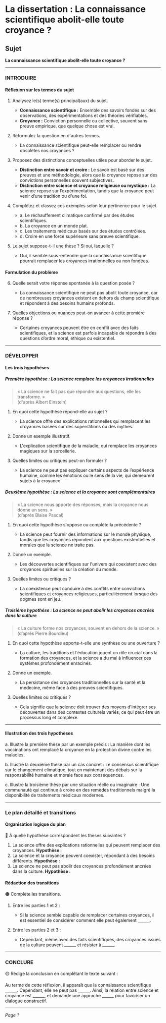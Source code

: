 # La dissertation : La connaissance scientifique abolit-elle toute croyance ?

## Sujet
**La connaissance scientifique abolit-elle toute croyance ?**

---

### INTRODUIRE

#### Réflexion sur les termes du sujet

1. Analysez le(s) terme(s) principal(aux) du sujet.
   - **Connaissance scientifique :** Ensemble des savoirs fondés sur des observations, des expérimentations et des théories vérifiables.
   - **Croyance :** Conviction personnelle ou collective, souvent sans preuve empirique, que quelque chose est vrai.

2. Reformulez la question en d'autres termes.
   - La connaissance scientifique peut-elle remplacer ou rendre obsolètes nos croyances ?

3. Proposez des distinctions conceptuelles utiles pour aborder le sujet.
   - **Distinction entre savoir et croire :** Le savoir est basé sur des preuves et une méthodologie, alors que la croyance repose sur des convictions personnelles souvent subjectives.
   - **Distinction entre science et croyance religieuse ou mystique :** La science repose sur l’expérimentation, tandis que la croyance peut venir d’une tradition ou d'une foi.

4. Complétez et classez ces exemples selon leur pertinence pour le sujet.
   - a. Le réchauffement climatique confirmé par des études scientifiques.  
   - b. La croyance en un monde plat.  
   - c. Les traitements médicaux basés sur des études contrôlées.  
   - d. Croire en une force supérieure sans preuve scientifique.

5. Le sujet suppose-t-il une thèse ? Si oui, laquelle ?
   - Oui, il semble sous-entendre que la connaissance scientifique pourrait remplacer les croyances irrationnelles ou non fondées.

#### Formulation du problème

6. Quelle serait votre réponse spontanée à la question posée ?
   - La connaissance scientifique ne peut pas abolit toute croyance, car de nombreuses croyances existent en dehors du champ scientifique et répondent à des besoins humains profonds.

7. Quelles objections ou nuances peut-on avancer à cette première réponse ?
   - Certaines croyances peuvent être en conflit avec des faits scientifiques, et la science est parfois incapable de répondre à des questions d’ordre moral, éthique ou existentiel.

---

### DÉVELOPPER

#### Les trois hypothèses

##### Première hypothèse : La science remplace les croyances irrationnelles

> « La science ne fait pas que répondre aux questions, elle les transforme. »  
> (d'après Albert Einstein)

1. En quoi cette hypothèse répond-elle au sujet ?
   - La science offre des explications rationnelles qui remplacent les croyances basées sur des superstitions ou des mythes.

2. Donne un exemple illustratif.
   - L'explication scientifique de la maladie, qui remplace les croyances magiques sur la sorcellerie.

3. Quelles limites ou critiques peut-on formuler ?
   - La science ne peut pas expliquer certains aspects de l’expérience humaine, comme les émotions ou le sens de la vie, qui demeurent sujets à la croyance.

##### Deuxième hypothèse : La science et la croyance sont complémentaires

> « La science nous apporte des réponses, mais la croyance nous donne un sens. »  
> (d’après Blaise Pascal)

1. En quoi cette hypothèse s'oppose ou complète la précédente ?
   - La science peut fournir des informations sur le monde physique, tandis que les croyances répondent aux questions existentielles et morales que la science ne traite pas.

2. Donne un exemple.
   - Les découvertes scientifiques sur l'univers qui coexistent avec des croyances spirituelles sur la création du monde.

3. Quelles limites ou critiques ?
   - La coexistence peut conduire à des conflits entre convictions scientifiques et croyances religieuses, particulièrement lorsque des dogmes sont en jeu.

##### Troisième hypothèse : La science ne peut abolir les croyances ancrées dans la culture

> « La culture forme nos croyances, souvent en dehors de la science. »  
> (d’après Pierre Bourdieu)

1. En quoi cette hypothèse apporte-t-elle une synthèse ou une ouverture ?
   - La culture, les traditions et l'éducation jouent un rôle crucial dans la formation des croyances, et la science a du mal à influencer ces systèmes profondément enracinés.

2. Donne un exemple.
   - La persistance des croyances traditionnelles sur la santé et la médecine, même face à des preuves scientifiques.

3. Quelles limites ou critiques ?
   - Cela signifie que la science doit trouver des moyens d'intégrer ses découvertes dans des contextes culturels variés, ce qui peut être un processus long et complexe.

---

#### Illustration des trois hypothèses

a. Illustre la première thèse par un exemple précis : La manière dont les vaccinations ont remplacé la croyance en la protection divine contre les maladies.

b. Illustre la deuxième thèse par un cas concret : Le consensus scientifique sur le changement climatique, tout en maintenant des débats sur la responsabilité humaine et morale face aux conséquences.

c. Illustre la troisième thèse par une situation réelle ou imaginaire : Une communauté qui continue à croire en des remèdes traditionnels malgré la disponibilité de traitements médicaux modernes.

---

### Le plan détaillé et transitions

#### Organisation logique du plan

🔴 À quelle hypothèse correspondent les thèses suivantes ?

1. La science offre des explications rationnelles qui peuvent remplacer des croyances. **Hypothèse :**
2. La science et la croyance peuvent coexister, répondant à des besoins différents. **Hypothèse :**
3. La science ne peut pas abolir des croyances profondément ancrées dans la culture. **Hypothèse :**

#### Rédaction des transitions

🟠 Complète les transitions.

1. Entre les parties 1 et 2 :  
   - Si la science semble capable de remplacer certaines croyances, il est essentiel de considérer comment elle peut également ______.

2. Entre les parties 2 et 3 :  
   - Cependant, même avec des faits scientifiques, des croyances issues de la culture peuvent ______ et résister à ______.

---

### CONCLURE

🟡 Rédige la conclusion en complétant le texte suivant :

Au terme de cette réflexion, il apparaît que la connaissance scientifique ______. Cependant, elle ne peut pas ______. Ainsi, la relation entre science et croyance est ______, et demande une approche ______ pour favoriser un dialogue constructif.

--- 

*Page 1*